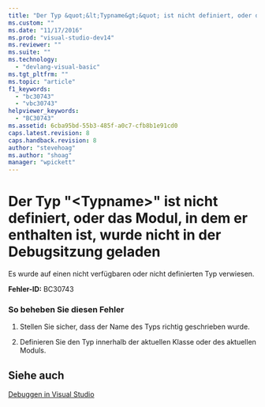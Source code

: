 ```yaml
---
title: "Der Typ &quot;&lt;Typname&gt;&quot; ist nicht definiert, oder das Modul, in dem er enthalten ist, wurde nicht in der Debugsitzung geladen | Microsoft Docs"
ms.custom: ""
ms.date: "11/17/2016"
ms.prod: "visual-studio-dev14"
ms.reviewer: ""
ms.suite: ""
ms.technology: 
  - "devlang-visual-basic"
ms.tgt_pltfrm: ""
ms.topic: "article"
f1_keywords: 
  - "bc30743"
  - "vbc30743"
helpviewer_keywords: 
  - "BC30743"
ms.assetid: 6cba95bd-55b3-485f-a0c7-cfb8b1e91cd0
caps.latest.revision: 8
caps.handback.revision: 8
author: "stevehoag"
ms.author: "shoag"
manager: "wpickett"
---
```

# Der Typ &quot;&lt;Typname&gt;&quot; ist nicht definiert, oder das Modul, in dem er enthalten ist, wurde nicht in der Debugsitzung geladen
Es wurde auf einen nicht verfügbaren oder nicht definierten Typ verwiesen.  
  
 **Fehler\-ID:** BC30743  
  
### So beheben Sie diesen Fehler  
  
1.  Stellen Sie sicher, dass der Name des Typs richtig geschrieben wurde.  
  
2.  Definieren Sie den Typ innerhalb der aktuellen Klasse oder des aktuellen Moduls.  
  
## Siehe auch  
 [Debuggen in Visual Studio](/visual-studio/debugger/debugging-in-visual-studio)